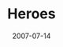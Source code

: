 ---
layout: music 
title: "Heroes"
series: "Fuel"
date: 2007-07-14 
description: "What is it that drives you? How do you get direction? And where do you find the energy to keep going when the trip takes an unexpected turn? This summer we're taking a look at how key Bible passages have fueled real people's journeys."
audio: "http://www.crossroads.net/audio/2007/2007_05_Fuel/Fuel_05_Heroes_07-15-07_Celek.mp3"
audio-duration: "49:15"
src: "http://www.crossroads.net/players/media/mediumHz/bigscreen.fuel.jpg"
---